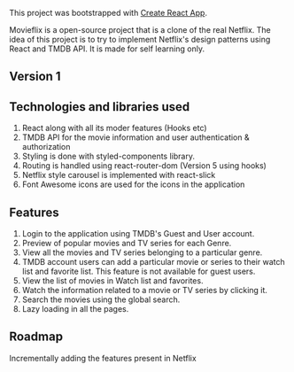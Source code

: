 This project was bootstrapped with [Create React App](https://github.com/facebook/create-react-app).

Movieflix is a open-source project that is a clone of the real Netflix. The idea of this project is to try to implement Netflix's design patterns using React and TMDB API. It is made for self learning only.

## Version 1

## Technologies and libraries used

1. React along with all its moder features (Hooks etc)
2. TMDB API for the movie information and user authentication & authorization
3. Styling is done with styled-components library.
4. Routing is handled using react-router-dom (Version 5 using hooks)
5. Netflix style carousel is implemented with react-slick
6. Font Awesome icons are used for the icons in the application



## Features

1. Login to the application using TMDB's Guest and User account.
2. Preview of popular movies and TV series for each Genre.
3. View all the movies and TV series belonging to a particular genre.
4. TMDB account users can add a particular movie or series to their watch list and favorite list. This feature is not available for guest users.
5. View the list of movies in Watch list and favorites.
6. Watch the information related to a movie or TV series by clicking it.
7. Search the movies using the global search.
8. Lazy loading in all the pages.


## Roadmap

Incrementally adding the features present in Netflix


